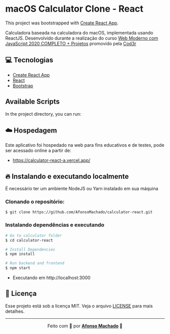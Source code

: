 # macOS Calculator Clone - React

This project was bootstrapped with [Create React App](https://github.com/facebook/create-react-app).

Calculadora baseada na calculadora do macOS, implementada usando ReactJS. Desenvolvido durante a realização do curso [Web Moderno com JavaScript 2020 COMPLETO + Projetos](https://www.cod3r.com.br/courses/web-moderno) promovido pela [Cod3r](https://www.cod3r.com.br/)

## :computer: Tecnologias
<ul>
  <li><a href="https://github.com/facebook/create-react-app">Create React App</a></li>
  <li><a href="https://github.com/facebook/react">React</a></li>
  <li><a href="https://github.com/twbs/bootstrap">Bootstrap</a></li>
</ul>

## Available Scripts

In the project directory, you can run:

## :cloud: Hospedagem

Este aplicativo foi hospedado na web para fins educativos e de testes, pode ser acessado online a partir de:
  - https://calculator-react-a.vercel.app/

## :fire: Instalando e executando localmente

É necessário ter um ambiente NodeJS ou Yarn instalado em sua máquina

### Clonando o repositório:

```
$ git clone https://github.com/AfonsoMachado/calculator-react.git
```

### Instalando dependências e executando

```bash
# Go to calculator folder
$ cd calculator-react

# Install Dependencies
$ npm install

# Run backend and frontend
$ npm start
```
- Executando em http://localhost:3000

## :memo: Licença

Esse projeto está sob a licença MIT. Veja o arquivo [LICENSE](LICENSE) para mais detalhes.
 
 ---

<p align="center">Feito com 💜 por <strong><a href="https://www.linkedin.com/in/AfonsoMachado/">Afonso Machado</a> 🥰 </strong> </p>
